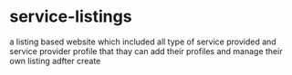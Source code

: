 # service-listings
a listing based website which included all type of service provided and service provider profile that thay can add their profiles and manage their own listing adfter create
